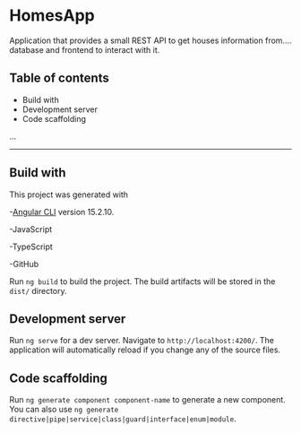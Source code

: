 # HomesApp

Application that provides a small REST API to get houses information from.... database and frontend to interact with it. 


## Table of contents
- Build with
- Development server
- Code scaffolding
 
 ...
 ______________

## Build with
This project was generated with

-[Angular CLI](https://github.com/angular/angular-cli) version 15.2.10.

-JavaScript

-TypeScript

-GitHub

Run `ng build` to build the project. The build artifacts will be stored in the `dist/` directory.

## Development server

Run `ng serve` for a dev server. Navigate to `http://localhost:4200/`. The application will automatically reload if you change any of the source files.

## Code scaffolding

Run `ng generate component component-name` to generate a new component. You can also use `ng generate directive|pipe|service|class|guard|interface|enum|module`.



